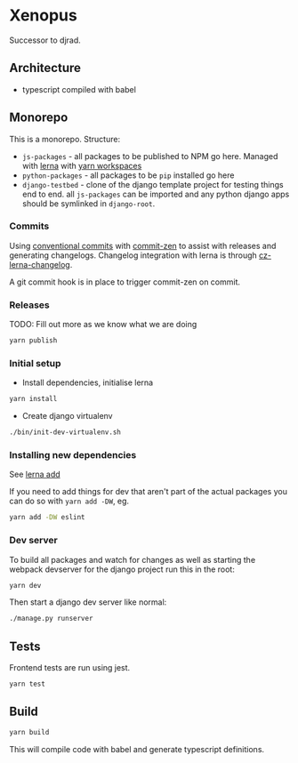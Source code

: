 # Xenopus

Successor to djrad.

## Architecture

* typescript compiled with babel

## Monorepo

This is a monorepo. Structure:

* `js-packages` - all packages to be published to NPM go here. Managed with [lerna](https://github.com/lerna/lerna) with [yarn workspaces](https://yarnpkg.com/lang/en/docs/workspaces/)
* `python-packages` - all packages to be `pip` installed go here
* `django-testbed` - clone of the django template project for testing things end to end. all `js-packages` can be imported and any python django apps should be symlinked in `django-root`.

### Commits

Using [conventional commits](https://www.conventionalcommits.org/en/v1.0.0/) with [commit-zen](https://github.com/commitizen/cz-cli) to
assist with releases and generating changelogs. Changelog integration with lerna is through [cz-lerna-changelog](https://github.com/atlassian/cz-lerna-changelog).

A git commit hook is in place to trigger commit-zen on commit.

### Releases

TODO: Fill out more as we know what we are doing

```bash
yarn publish
```

### Initial setup

* Install dependencies, initialise lerna

```bash
yarn install
```

* Create django virtualenv

```bash
./bin/init-dev-virtualenv.sh
```

### Installing new dependencies

See [lerna add](https://github.com/lerna/lerna/tree/master/commands/add#readme)

If you need to add things for dev that aren't part of the actual packages you can do
so with `yarn add -DW`, eg.

```bash
yarn add -DW eslint
```

### Dev server

To build all packages and watch for changes as well as starting the webpack devserver for the
django project run this in the root:

```bash
yarn dev
```

Then start a django dev server like normal:

```bash
./manage.py runserver
```

## Tests

Frontend tests are run using jest.

```bash
yarn test
```

## Build

```bash
yarn build
```

This will compile code with babel and generate typescript definitions.
